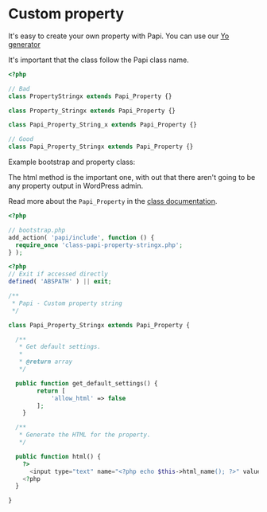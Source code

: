 # Custom property

It's easy to create your own property with Papi. You can use our [Yo generator](http://github.com/wp-papi/generator-property)

It's important that the class follow the Papi class name.

```php
<?php

// Bad
class PropertyStringx extends Papi_Property {}

class Property_Stringx extends Papi_Property {}

class Papi_Property_String_x extends Papi_Property {}

// Good
class Papi_Property_Stringx extends Papi_Property {}
```

Example bootstrap and property class:

The html method is the important one, with out that there aren't going to be any property output in WordPress admin.

Read more about the `Papi_Property` in the [class documentation](apigen/class-Papi_Property.html).

```php
<?php

// bootstrap.php
add_action( 'papi/include', function () {
  require_once 'class-papi-property-stringx.php';
} );

```
```php
<?php
// Exit if accessed directly
defined( 'ABSPATH' ) || exit;

/**
 * Papi - Custom property string
 */

class Papi_Property_Stringx extends Papi_Property {

  /**
   * Get default settings.
   *
   * @return array
   */

  public function get_default_settings() {
		return [
			'allow_html' => false
		];
	}

  /**
   * Generate the HTML for the property.
   */

  public function html() {
    ?>
      <input type="text" name="<?php echo $this->html_name(); ?>" value="<?php echo $this->get_value(); ?>" />
    <?php
  }

}
```

